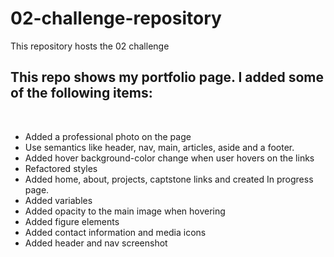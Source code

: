 # 02-challenge-repository
This repository hosts the 02 challenge


## This repo shows my portfolio page. I added some of the following items: <br />
<br />

- Added a professional photo on the page
- Use semantics like header, nav, main, articles, aside and a footer.
- Added hover background-color change when user hovers on the links
- Refactored styles
- Added home, about, projects, captstone links and created In progress page.
- Added variables
- Added opacity to the main image when hovering
- Added figure elements
- Added contact information and media icons
- Added header and nav screenshot



